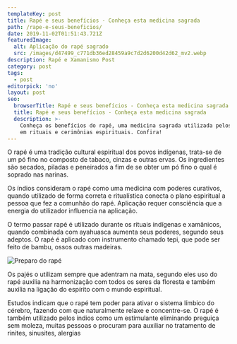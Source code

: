 ```yaml
---
templateKey: post
title: Rapé e seus benefícios - Conheça esta medicina sagrada
path: /rape-e-seus-beneficios/
date: 2019-11-02T01:51:43.721Z
featuredImage:
  alt: Aplicação do rapé sagrado
  src: /images/d47499_c771db36ed28459a9c7d2d6200d42d62_mv2.webp
description: Rapé e Xamanismo Post
category: post
tags:
  - post
editorpick: 'no'
layout: post
seo:
  browserTitle: Rapé e seus benefícios - Conheça esta medicina sagrada
  title: Rapé e seus benefícios - Conheça esta medicina sagrada
  description: >-
    Conheça os benefícios do rapé, uma medicina sagrada utilizada pelos índios
    em rituais e cerimônias espirituais. Confira!
---
```

O rapé é uma tradição cultural espiritual dos povos indígenas, trata-se de um pó fino no composto de tabaco, cinzas e outras ervas. Os ingredientes são secados, piladas e peneirados a fim de se obter um pó fino o qual é soprado nas narinas.

Os índios consideram o rapé como uma medicina com poderes curativos, quando utilizado de forma correta e ritualística conecta o plano espiritual a pessoa que fez a comunhão do rapé. Aplicação requer consciência que a energia do utilizador influencia na aplicação.

O termo passar rapé é utilizado durante os rituais indígenas e xamânicos, quando combinada com ayahuasca aumenta seus poderes, segundo seus adeptos. O rapé é aplicado com instrumento chamado tepi, que pode ser feito de bambu, ossos outras madeiras.

![Preparo do rapé](/images/preparo-do-rapé.jpg "Preparo do rapé")

Os pajés o utilizam sempre que adentram na mata, segundo eles uso do rapé auxilia na harmonização com todos os seres da floresta e também auxilia na ligação do espírito com o mundo espiritual.

Estudos indicam que o rapé tem poder para ativar o sistema límbico do cérebro, fazendo com que naturalmente relaxe e concentre-se. O rapé é também utilizado pelos índios como um estimulante eliminando preguiça sem moleza, muitas pessoas o procuram para auxiliar no tratamento de rinites, sinusites, alergias
